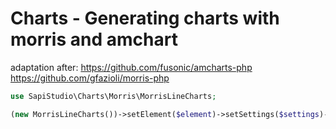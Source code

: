 # Charts -  Generating charts with morris and amchart
adaptation after:
  https://github.com/fusonic/amcharts-php
  https://github.com/gfazioli/morris-php

```php
use SapiStudio\Charts\Morris\MorrisLineCharts;

(new MorrisLineCharts())->setElement($element)->setSettings($settings)->setXkey('date')->resize(true)->setData($jsondata)->toRemote();
```
